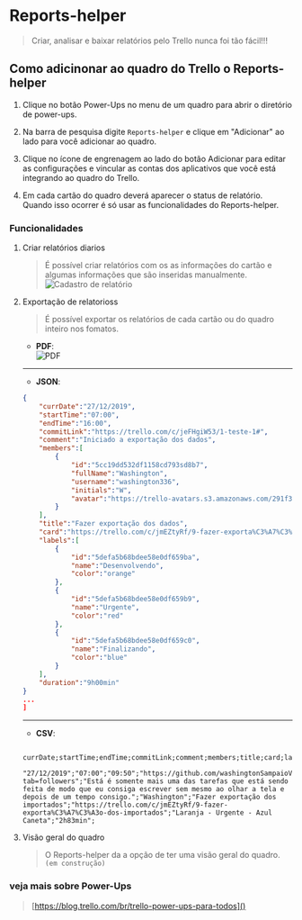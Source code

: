 # Reports-helper
<!-- Creating, analysing and downloading reports was never that easy. -->

> Criar, analisar e baixar relatórios pelo Trello nunca foi tão fácil!!!



##  Como adicinonar ao quadro do Trello o Reports-helper  


1. Clique no botão Power-Ups no menu de um quadro para abrir o diretório de power-ups.

2. Na barra de pesquisa digite ``Reports-helper`` e clique em "Adicionar" ao lado para você adicionar ao quadro.

3. Clique no ícone de engrenagem ao lado do botão Adicionar para editar as configurações e vincular as contas dos aplicativos que você está integrando ao quadro do Trello.

4. Em cada cartão do quadro deverá aparecer o status de relatório. Quando isso ocorrer é só usar as funcionalidades do Reports-helper.

### Funcionalidades
1. Criar relatórios diarios
    > É possível criar relatórios com os as informações do cartão e algumas informações que são inseridas manualmente.  
    ![Cadastro de relatório](https://reports-helper.herokuapp.com/icons/new-report.png) 
2. Exportação de relatorioss
    > É possível exportar os relatórios de cada cartão ou do quadro inteiro nos fomatos.
    * **PDF**:  
    ![PDF](https://reports-helper.herokuapp.com/icons/export-report-pdf.png)
    ---
    * **JSON**:  
    ```json
    {
        "currDate":"27/12/2019",
        "startTime":"07:00",
        "endTime":"16:00",
        "commitLink":"https://trello.com/c/jeFHgiW53/1-teste-1#",
        "comment":"Iniciado a exportação dos dados",
        "members":[ 
            { 
                "id":"5cc19dd532df1158cd793sd8b7",
                "fullName":"Washington",
                "username":"washington336",
                "initials":"W",
                "avatar":"https://trello-avatars.s3.amazonaws.com/291f3563eb7b20f796b54285c57fc136/170.png"
            }
        ],
        "title":"Fazer exportação dos dados",
        "card":"https://trello.com/c/jmEZtyRf/9-fazer-exporta%C3%A7%C3%A3o-dos-importados",
        "labels":[ 
            { 
                "id":"5defa5b68bdee58e0df659ba",
                "name":"Desenvolvendo",
                "color":"orange"
            },
            { 
                "id":"5defa5b68bdee58e0df659b9",
                "name":"Urgente",
                "color":"red"
            },
            { 
                "id":"5defa5b68bdee58e0df659c0",
                "name":"Finalizando",
                "color":"blue"
            }
        ],
        "duration":"9h00min"
    }
    ...
    ]
    ```
    ---
    * **CSV**:  
     ```csv 
        currDate;startTime;endTime;commitLink;comment;members;title;card;labels;duration
        "27/12/2019";"07:00";"09:50";"https://github.com/washingtonSampaioVieira?tab=followers";"Está é somente mais uma das tarefas que está sendo feita de modo que eu consiga escrever sem mesmo ao olhar a tela e depois de um tempo consigo.";"Washington";"Fazer exportação dos importados";"https://trello.com/c/jmEZtyRf/9-fazer-exporta%C3%A7%C3%A3o-dos-importados";"Laranja - Urgente - Azul Caneta";"2h83min";
     ``` 
3. Visão geral do quadro
    > O Reports-helper da a opção de ter uma visão geral do quadro. ``(em construção)``

### veja mais sobre Power-Ups
> [https://blog.trello.com/br/trello-power-ups-para-todos]()
